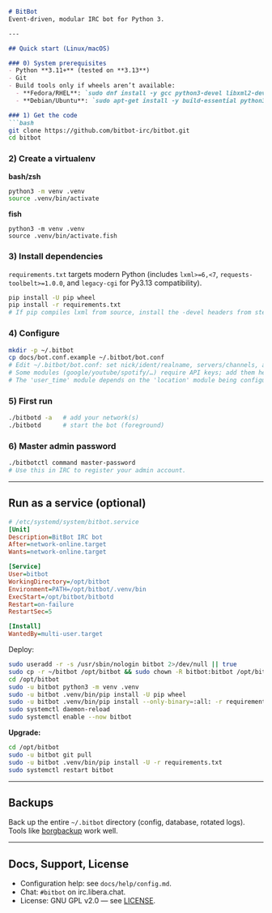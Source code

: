 ````markdown
# BitBot
Event-driven, modular IRC bot for Python 3.

---

## Quick start (Linux/macOS)

### 0) System prerequisites
- Python **3.11+** (tested on **3.13**)
- Git
- Build tools only if wheels aren’t available:
  - **Fedora/RHEL**: `sudo dnf install -y gcc python3-devel libxml2-devel libxslt-devel pkgconf-pkg-config`
  - **Debian/Ubuntu**: `sudo apt-get install -y build-essential python3-dev libxml2-dev libxslt1-dev pkg-config`

### 1) Get the code
```bash
git clone https://github.com/bitbot-irc/bitbot.git
cd bitbot
````

### 2) Create a virtualenv

**bash/zsh**

```bash
python3 -m venv .venv
source .venv/bin/activate
```

**fish**

```fish
python3 -m venv .venv
source .venv/bin/activate.fish
```

### 3) Install dependencies

`requirements.txt` targets modern Python (includes `lxml>=6,<7`, `requests-toolbelt>=1.0.0`, and `legacy-cgi` for Py3.13 compatibility).

```bash
pip install -U pip wheel
pip install -r requirements.txt
# If pip compiles lxml from source, install the -devel headers from step 0.
```

### 4) Configure

```bash
mkdir -p ~/.bitbot
cp docs/bot.conf.example ~/.bitbot/bot.conf
# Edit ~/.bitbot/bot.conf: set nick/ident/realname, servers/channels, and enable modules.
# Some modules (google/youtube/spotify/…​) require API keys; add them here before enabling.
# The 'user_time' module depends on the 'location' module being configured.
```

### 5) First run

```bash
./bitbotd -a   # add your network(s)
./bitbotd      # start the bot (foreground)
```

### 6) Master admin password

```bash
./bitbotctl command master-password
# Use this in IRC to register your admin account.
```

---

## Run as a service (optional)

```ini
# /etc/systemd/system/bitbot.service
[Unit]
Description=BitBot IRC bot
After=network-online.target
Wants=network-online.target

[Service]
User=bitbot
WorkingDirectory=/opt/bitbot
Environment=PATH=/opt/bitbot/.venv/bin
ExecStart=/opt/bitbot/bitbotd
Restart=on-failure
RestartSec=5

[Install]
WantedBy=multi-user.target
```

Deploy:

```bash
sudo useradd -r -s /usr/sbin/nologin bitbot 2>/dev/null || true
sudo cp -r ~/bitbot /opt/bitbot && sudo chown -R bitbot:bitbot /opt/bitbot
cd /opt/bitbot
sudo -u bitbot python3 -m venv .venv
sudo -u bitbot .venv/bin/pip install -U pip wheel
sudo -u bitbot .venv/bin/pip install --only-binary=:all: -r requirements.txt
sudo systemctl daemon-reload
sudo systemctl enable --now bitbot
```

**Upgrade:**

```bash
cd /opt/bitbot
sudo -u bitbot git pull
sudo -u bitbot .venv/bin/pip install -U -r requirements.txt
sudo systemctl restart bitbot
```

---

## Backups

Back up the entire `~/.bitbot` directory (config, database, rotated logs). Tools like
[borgbackup](https://borgbackup.readthedocs.io/en/stable/) work well.

---

## Docs, Support, License

* Configuration help: see `docs/help/config.md`.
* Chat: `#bitbot` on irc.libera.chat.
* License: GNU GPL v2.0 — see [LICENSE](LICENSE).

